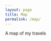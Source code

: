 ```yaml
---
layout: page
title: Map
permalink: /map/
---
```

A map of my travels

<html>
  <head>
    <title>Add Map</title>
    <link rel="shortcut icon" href="#" />
    <script
      src="https://maps.googleapis.com/maps/api/js?key=AIzaSyCQeAFJAmmQ9NIqFtU78HuEL7BFydeqwFw&callback=initMap&libraries=drawing&v=weekly"
      defer
    ></script>
    <style type="text/css">
      #map {
        height: 500px;
        width: 100%;
      }
    </style>
    <script>
        function initMap() {    
            const map = new google.maps.Map(document.getElementById("map"), {
                zoom: 3,
                center: { lat: 0, lng: -180 },
                mapTypeId: "terrain",
            });   
            fetch('../PanAmericaGPS.gpx')
                .then(response => response.text())
                .then(str => (new window.DOMParser()).parseFromString(str, "text/xml"))
                .then(doc =>
                {
                    var points = [];
                    var bounds = new google.maps.LatLngBounds();
                    const nodes = [...doc.getElementsByTagName('trkpt')];
                    nodes.forEach(node =>
                    {
                        var lat = node.getAttribute("lat");
                        var lon = node.getAttribute("lon");
                        var p = new google.maps.LatLng(lat, lon);
                        points.push(p);
                        bounds.extend(p);
                    })
                    var poly = new google.maps.Polyline({
                             path: points,
                             strokeColor: "#0000FF",
                             strokeOpacity: 1,
                             strokeWeight: 4
                        });
                        poly.setMap(map);
                        // fit bounds to track
                        map.fitBounds(bounds);
                })
        }
    </script>
  </head>
  <body>
    <!--The div element for the map -->
    <div id="map"></div>
  </body>
</html>